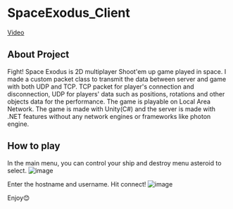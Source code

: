 # SpaceExodus_Client 
[Video](https://www.youtube.com/watch?v=vtkqFDjYy0Q&t=40s&ab_channel=WoonggiEun)

## About Project
Fight! Space Exodus is 2D multiplayer Shoot'em up game played in space. I made a custom packet class to transmit the data between server and game with both UDP and TCP. TCP packet for player's connection and disconnection, UDP for players' data such as positions, rotations and other objects data for the performance. The game is playable on Local Area Network. The game is made with Unity(C#) and the server is made with .NET features without any network engines or frameworks like photon engine.

## How to play
In the main menu, you can control your ship and destroy menu asteroid to select.
![image](https://user-images.githubusercontent.com/35864541/118106144-2575b400-b392-11eb-8ade-710bceb1a017.png)

Enter the hostname and username. Hit connect!
![image](https://user-images.githubusercontent.com/35864541/118106271-46d6a000-b392-11eb-8f5d-3664ead05cd6.png)

Enjoy😊


